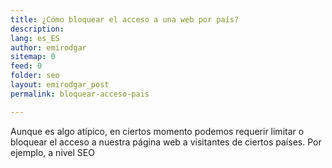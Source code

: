 ```yaml
---
title: ¿Cómo bloquear el acceso a una web por país?
description: 
lang: es_ES
author: emirodgar
sitemap: 0
feed: 0
folder: seo
layout: emirodgar_post
permalink: bloquear-acceso-pais

---
```


Aunque es algo atípico, en ciertos momento podemos requerir limitar o bloquear el acceso a nuestra página web a visitantes de ciertos países. Por ejemplo, a nivel SEO 
<!--stackedit_data:
eyJoaXN0b3J5IjpbLTU0ODUxMzk0MF19
-->